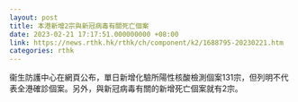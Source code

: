 ```yaml
---
layout: post
title: 本港新增2宗與新冠病毒有關死亡個案
date: 2023-02-21 17:17:51.000000000 +08:00
link: https://news.rthk.hk/rthk/ch/component/k2/1688795-20230221.htm
categories: rthk
---
```


衞生防護中心在網頁公布，單日新增化驗所陽性核酸檢測個案131宗，但列明不代表全港確診個案。另外，與新冠病毒有關的新增死亡個案就有2宗。
